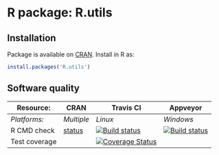 # R package: R.utils


## Installation
Package is available on [CRAN](http://cran.r-project.org/package=R.utils).  Install in R as:
```r
install.packages('R.utils')
```


## Software quality

| Resource:     | CRAN        | Travis CI        | Appveyor         |
| ------------- | ------------------- | ---------------- | ---------------- |
| _Platforms:_  | _Multiple_          | _Linux_          | _Windows_        |
| R CMD check   | [status](http://cran.r-project.org/web/checks/check_results_R.utils.html) | <a href="https://travis-ci.org/HenrikBengtsson/R.utils"><img src="https://travis-ci.org/HenrikBengtsson/R.utils.svg" alt="Build status"></a>    | <a href="https://ci.appveyor.com/project/HenrikBengtsson/r-utils"><img src="https://ci.appveyor.com/api/projects/status/github/HenrikBengtsson/R.utils" alt="Build status"></a> |
| Test coverage |                     | <a href="https://coveralls.io/r/HenrikBengtsson/R.utils"><img src="https://coveralls.io/repos/HenrikBengtsson/R.utils/badge.png?branch=develop" alt="Coverage Status"/></a> |                  |
